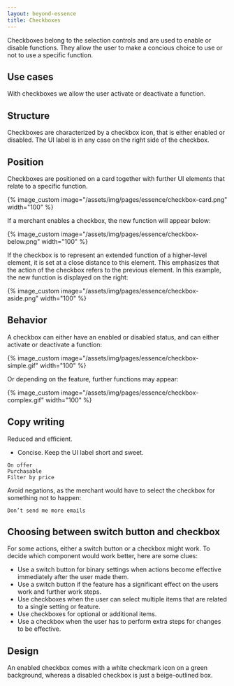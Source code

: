 ```yaml
---
layout: beyond-essence
title: Checkboxes
---
```


Checkboxes belong to the selection controls and are used to enable or disable functions.
They allow the user to make a concious choice to use or not to use a specific function.

## Use cases

With checkboxes we allow the user activate or deactivate a function.

## Structure

Checkboxes are characterized by a checkbox icon, that is either enabled or disabled.
The UI label is in any case on the right side of the checkbox.

## Position

Checkboxes are positioned on a card together with further UI elements that relate to a specific function.

{% image_custom image="/assets/img/pages/essence/checkbox-card.png" width="100" %}

If a merchant enables a checkbox, the new function will appear below:

{% image_custom image="/assets/img/pages/essence/checkbox-below.png" width="100" %}

If the checkbox is to represent an extended function of a higher-level element, it is set at a close distance to this element.
This emphasizes that the action of the checkbox refers to the previous element.
In this example, the new function is displayed on the right:

{% image_custom image="/assets/img/pages/essence/checkbox-aside.png" width="100" %}

## Behavior

A checkbox can either have an enabled or disabled status, and can either activate or deactivate a function:

{% image_custom image="/assets/img/pages/essence/checkbox-simple.gif" width="100" %}

Or depending on the feature, further functions may appear:

{% image_custom image="/assets/img/pages/essence/checkbox-complex.gif" width="100" %}

## Copy writing

Reduced and efficient.

* Concise. Keep the UI label short and sweet.

```
On offer
Purchasable
Filter by price
```

Avoid negations, as the merchant would have to select the checkbox for something not to happen:

```
Don’t send me more emails
```

## Choosing between switch button and checkbox

For some actions, either a switch button or a checkbox might work.
To decide which component would work better, here are some clues:

* Use a switch button for binary settings when actions become effective immediately after the user made them.
* Use a switch button if the feature has a significant effect on the users work and further work steps.
* Use checkboxes when the user can select multiple items that are related to a single setting or feature.
* Use checkboxes for optional or additional items.
* Use a checkbox when the user has to perform extra steps for changes to be effective.

## Design

An enabled checkbox comes with a white checkmark icon on a green background, whereas a disabled checkbox is just a beige-outlined box.